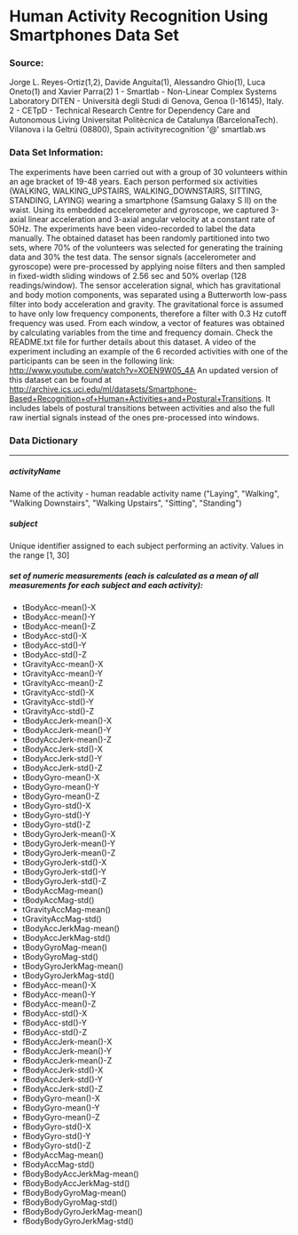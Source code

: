 Human Activity Recognition Using Smartphones Data Set 
====================

### Source:

Jorge L. Reyes-Ortiz(1,2), Davide Anguita(1), Alessandro Ghio(1), Luca Oneto(1) and Xavier Parra(2)
1 - Smartlab - Non-Linear Complex Systems Laboratory
DITEN - Università degli Studi di Genova, Genoa (I-16145), Italy. 
2 - CETpD - Technical Research Centre for Dependency Care and Autonomous Living
Universitat Politècnica de Catalunya (BarcelonaTech). Vilanova i la Geltrú (08800), Spain
activityrecognition '@' smartlab.ws

### Data Set Information:

The experiments have been carried out with a group of 30 volunteers within an age bracket of 19-48 years. Each person performed six activities (WALKING, WALKING_UPSTAIRS, WALKING_DOWNSTAIRS, SITTING, STANDING, LAYING) wearing a smartphone (Samsung Galaxy S II) on the waist. Using its embedded accelerometer and gyroscope, we captured 3-axial linear acceleration and 3-axial angular velocity at a constant rate of 50Hz. The experiments have been video-recorded to label the data manually. The obtained dataset has been randomly partitioned into two sets, where 70% of the volunteers was selected for generating the training data and 30% the test data. 
The sensor signals (accelerometer and gyroscope) were pre-processed by applying noise filters and then sampled in fixed-width sliding windows of 2.56 sec and 50% overlap (128 readings/window). The sensor acceleration signal, which has gravitational and body motion components, was separated using a Butterworth low-pass filter into body acceleration and gravity. The gravitational force is assumed to have only low frequency components, therefore a filter with 0.3 Hz cutoff frequency was used. From each window, a vector of features was obtained by calculating variables from the time and frequency domain.
Check the README.txt file for further details about this dataset. 
A video of the experiment including an example of the 6 recorded activities with one of the participants can be seen in the following link: http://www.youtube.com/watch?v=XOEN9W05_4A
An updated version of this dataset can be found at http://archive.ics.uci.edu/ml/datasets/Smartphone-Based+Recognition+of+Human+Activities+and+Postural+Transitions. It includes labels of postural transitions between activities and also the full raw inertial signals instead of the ones pre-processed into windows.

### Data Dictionary

*****

##### activityName

Name of the activity - human readable activity name ("Laying", "Walking", "Walking Downstairs", "Walking Upstairs", "Sitting", "Standing")

##### subject

Unique identifier assigned to each subject performing an activity. Values in the range [1, 30]

##### set of numeric measurements (each is calculated as a mean of all measurements for each subject and each activity):
- tBodyAcc-mean()-X 
- tBodyAcc-mean()-Y 
- tBodyAcc-mean()-Z 
- tBodyAcc-std()-X 
- tBodyAcc-std()-Y 
- tBodyAcc-std()-Z 
- tGravityAcc-mean()-X 
- tGravityAcc-mean()-Y 
- tGravityAcc-mean()-Z 
- tGravityAcc-std()-X 
- tGravityAcc-std()-Y 
- tGravityAcc-std()-Z 
- tBodyAccJerk-mean()-X 
- tBodyAccJerk-mean()-Y 
- tBodyAccJerk-mean()-Z 
- tBodyAccJerk-std()-X 
- tBodyAccJerk-std()-Y 
- tBodyAccJerk-std()-Z 
- tBodyGyro-mean()-X 
- tBodyGyro-mean()-Y 
- tBodyGyro-mean()-Z 
- tBodyGyro-std()-X 
- tBodyGyro-std()-Y 
- tBodyGyro-std()-Z 
- tBodyGyroJerk-mean()-X 
- tBodyGyroJerk-mean()-Y 
- tBodyGyroJerk-mean()-Z 
- tBodyGyroJerk-std()-X 
- tBodyGyroJerk-std()-Y 
- tBodyGyroJerk-std()-Z 
- tBodyAccMag-mean() 
- tBodyAccMag-std() 
- tGravityAccMag-mean() 
- tGravityAccMag-std() 
- tBodyAccJerkMag-mean() 
- tBodyAccJerkMag-std() 
- tBodyGyroMag-mean() 
- tBodyGyroMag-std() 
- tBodyGyroJerkMag-mean() 
- tBodyGyroJerkMag-std() 
- fBodyAcc-mean()-X 
- fBodyAcc-mean()-Y 
- fBodyAcc-mean()-Z 
- fBodyAcc-std()-X 
- fBodyAcc-std()-Y 
- fBodyAcc-std()-Z 
- fBodyAccJerk-mean()-X 
- fBodyAccJerk-mean()-Y 
- fBodyAccJerk-mean()-Z 
- fBodyAccJerk-std()-X 
- fBodyAccJerk-std()-Y 
- fBodyAccJerk-std()-Z 
- fBodyGyro-mean()-X 
- fBodyGyro-mean()-Y 
- fBodyGyro-mean()-Z 
- fBodyGyro-std()-X 
- fBodyGyro-std()-Y 
- fBodyGyro-std()-Z 
- fBodyAccMag-mean() 
- fBodyAccMag-std() 
- fBodyBodyAccJerkMag-mean() 
- fBodyBodyAccJerkMag-std() 
- fBodyBodyGyroMag-mean() 
- fBodyBodyGyroMag-std() 
- fBodyBodyGyroJerkMag-mean() 
- fBodyBodyGyroJerkMag-std()

